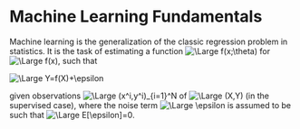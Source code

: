 # Machine Learning Fundamentals

Machine learning is the generalization of the classic regression problem in statistics. It is the task of estimating a function <img src="https://latex.codecogs.com/svg.latex?\Large&space;f(x;\theta)" title="\Large f(x;\theta)" /> for <img src="https://latex.codecogs.com/svg.latex?\Large&space;f(x)" title="\Large f(x)" />, such that

<img src="https://latex.codecogs.com/svg.latex?\Large&space;Y=f(X)+\epsilon" title="\Large Y=f(X)+\epsilon" />

given observations <img src="https://latex.codecogs.com/svg.latex?\Large&space;(x^i,y^i)_{i=1}^N" title="\Large (x^i,y^i)_{i=1}^N" /> of <img src="https://latex.codecogs.com/svg.latex?\Large&space;(X,Y)" title="\Large (X,Y)" /> (in the supervised case), where the noise term <img src="https://latex.codecogs.com/svg.latex?\Large&space;\epsilon" title="\Large \epsilon" /> is assumed to be such that <img src="https://latex.codecogs.com/svg.latex?\Large&space;E[\epsilon]=0" title="\Large E[\epsilon]=0" />.
